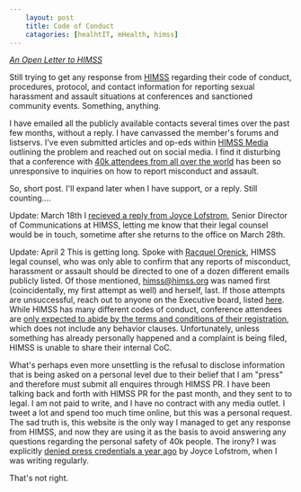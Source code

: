 ```yaml
---
    layout: post
    title: Code of Conduct
    catagories: [healhtIT, mHealth, himss]
---
```

*<a href="http://www.laurencstill.com/himssplzrespond.html">An Open Letter to HIMSS</a>*


Still trying to get any response from <a href="http://www.himss.org">HIMSS</a> regarding their code of conduct, procedures, protocol, and contact information for reporting sexual harassment and assault situations at conferences and sanctioned community events. Something, anything. 

I have emailed all the publicly available contacts several times over the past few months, without a reply. I have canvassed the member's forums and listservs. I've even submitted articles and op-eds within <a href="http://www.himssmedia.com/">HIMSS Media</a> outlining the problem and reached out on social media.  I find it disturbing that a conference with <a href="http://www.himssconference.org/">40k attendees from all over the world</a> has been so unresponsive to inquiries on how to report misconduct and assault. 

So, short post. I'll expand later when I have support, or a reply. Still counting....

Update: March 18th I <a href="http://www.laurencstill.com/media/himssCoCemail.png">recieved a reply from Joyce Lofstrom</a>, Senior Director of Communications at HIMSS, letting me know that their legal counsel would be in touch, sometime after she returns to the office on March 28th.

Update: April 2  This is getting long.  Spoke with <a href="mailto:rorenick@himss.org">Racquel Orenick</a>, HIMSS legal counsel, who was only able to confirm that any reports of misconduct, harassment or assault should be directed to one of a dozen different emails publicly listed. Of those mentioned, himss@himss.org was named first (coincidentally, my first attempt as well) and herself, last. If those attempts are unsuccessful, reach out to anyone on the Executive board, listed <a href="http://www.himss.org/executive-contacts?navItemNumber=18016">here</a>.  While HIMSS has many different codes of conduct, conference attendees are <a href="http://www.himssconference.org/Registration/Content.aspx?ItemNumber=22970">only expected to abide by the terms and conditions of their registration</a>, which does not include any behavior clauses.  Unfortunately, unless something has already personally happened and a complaint is being filed, HIMSS is unable to share their internal CoC.  

What's perhaps even more unsettling is the refusal to disclose information that is being asked on a personal level due to their belief that I am "press" and therefore must submit all enquires through HIMSS PR.  I have been talking back and forth with HIMSS PR for the past month, and they sent to to legal. I am not paid to write, and I have no contract with any media outlet.  I tweet a lot and spend too much time online, but this was a personal request.  The sad truth is, this website is the only way I managed to get any response from HIMSS, and now they are using it as the basis to avoid answering any questions regarding the personal safety of 40k people. The irony?  I was explicitly <a href=" http://www.laurencstill.com/media/himss_press_2013.png">denied press credentials a year ago</a> by Joyce Lofstrom, when I was writing regularly.  

That's not right.  
